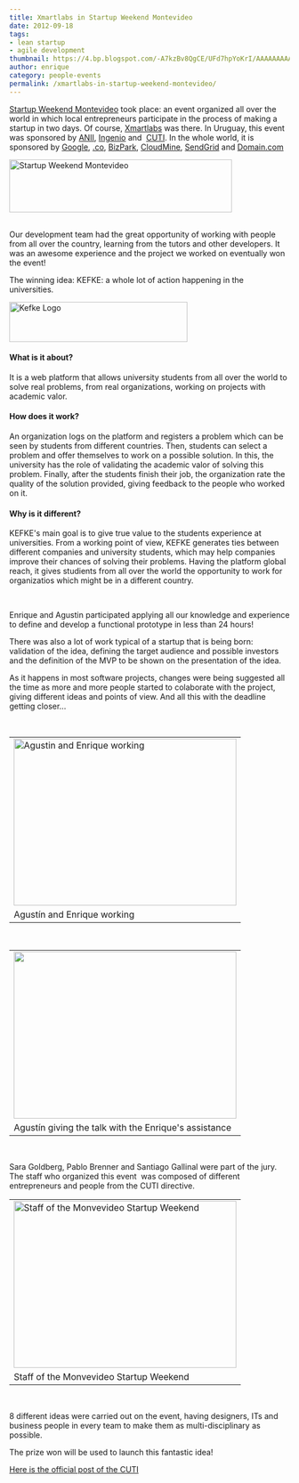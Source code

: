 ```yaml
---
title: Xmartlabs in Startup Weekend Montevideo
date: 2012-09-18
tags:
- lean startup
- agile development
thumbnail: https://4.bp.blogspot.com/-A7kzBv8QgCE/UFd7hpYoKrI/AAAAAAAAABI/l0v_IhIzgfI/s72-c/startup.jpeg
author: enrique
category: people-events
permalink: /xmartlabs-in-startup-weekend-montevideo/
---
```

<p>
<a href="https://montevideo.startupweekend.org/" target="_blank">Startup Weekend Montevideo</a>&nbsp;took place: an event organized all over the world in which local entrepreneurs participate in the process of making a startup in
two days. Of course, <a href="https://xmartlabs.com/" target="_blank">Xmartlabs</a> was there. In Uruguay, this event was sponsored by&nbsp;<a href="http://www.anii.org.uy/web/" target="_blank">ANII</a>, <a href="http://latu21.latu.org.uy/ingenio/" target="_blank">Ingenio</a>&nbsp;and&nbsp;
<a
href="https://www.cuti.org.uy/" target="_blank">CUTI</a>. In the whole world, it is sponsored by&nbsp;<a href="https://www.google.com/" target="_blank">Google</a>, <a href="http://go.co/" target="_blank">.co</a>, <a href="https://www.microsoft.com/bizspark/Partners/startupweekend.aspx" target="_blank">BizPark</a>,
  <a href="https://cloudmine.me/" target="_blank">CloudMine</a>, <a href="https://sendgrid.com/" target="_blank">SendGrid</a>&nbsp;and&nbsp;<a href="https://domain.com/" target="_blank">Domain.com</a>
</p>

<div class="separator" style={{ clear: 'both', textAlign: 'center' }}>
    <img alt="Startup Weekend Montevideo" border="0" height="95" src="https://4.bp.blogspot.com/-A7kzBv8QgCE/UFd7hpYoKrI/AAAAAAAAABI/l0v_IhIzgfI/s400/startup.jpeg" title="Startup Weekend Montevideo" width="400" />
</div>
<br />
<p>
Our development team had the great opportunity of working with people from all over the country, learning from the tutors and other developers. It was an awesome experience and the project we worked on eventually won the event!
</p>
<p>
The winning idea:&nbsp;KEFKE: a whole lot of action happening in the universities.<i>&nbsp;</i>
</p>
<p>
<div class="separator" style={{ clear: 'both', textAlign: 'center' }}>
    <img alt="Kefke Logo" border="0" height="72" src="https://4.bp.blogspot.com/-B8vQbb3OW-Q/UFd9sOvcjNI/AAAAAAAAABQ/3Gq-9mC4vB0/s320/logo.png" title="Kefke Logo" width="320" />
</div>
</p>
<h4>What is it about?</h4>
  <p>
    It is a web platform that allows university students from all over the world to solve real problems, from real organizations, working on projects with academic valor.
  </p>
<h4>How does it work?</h4>
  <p>
  An organization logs on the platform and registers a problem which can be seen by students from different countries. Then, students can select a problem and offer themselves to work on a possible solution. In this, the university
  has the role of validating the academic valor of solving this problem. Finally, after the students finish their job, the organization rate the quality of the solution provided, giving feedback to the people who worked on it.
  </p>
<h4>Why is it different?</h4>
<p>
KEFKE's main goal is to give true value to the students experience at universities. From a working point of view, KEFKE generates ties between different companies and university students, which may help companies improve
  their chances of solving their problems. Having the platform global reach, it gives studients from all over the world the opportunity to work for organizatios which might be in a different country.
</p>
<br />
<p>
  Enrique and Agustin participated applying all our knowledge and experience to define and develop a functional prototype in less than 24 hours!
</p>
<p>
  There was also a lot of work typical of a startup that is being born: validation of the idea, defining the target audience and possible investors and the definition of the MVP to be shown on the presentation of the idea.
</p>
<p>
  As it happens in most software projects, changes were being suggested all the time as more and more people started to colaborate with the project, giving different ideas and points of view. And all this with the deadline getting closer...
</p>
<br />

<table align="center" cellpadding="0" cellspacing="0" class="tr-caption-container" style={{ marginLeft: 'auto', marginRight: 'auto', textAlign: 'center' }}
>
  <tbody>
    <tr>
      <td style={{ extAlign: 'center' }}>
        <img alt="Agustin and Enrique working" border="0" height="300" src="https://2.bp.blogspot.com/-8o2vkQ0i6Mk/UFeFaVFKyMI/AAAAAAAAABg/W2fFFhpb7Fo/s400/IMG_0467.JPG" title="Agustin and Enrique working" width="400" />
      </td>
    </tr>
    <tr>
      <td class="tr-caption" style={{ textAlign: 'center' }}>Agustín and Enrique working</td>
    </tr>
  </tbody>
</table>
<br />
<table align="center" cellpadding="0" cellspacing="0" class="tr-caption-container" style={{ marginLeft: 'auto', marginRight: 'auto', textAlign: 'center' }}
>
  <tbody>
    <tr>
      <td style={{ textAlign: 'center' }}>
          <img border="0" height="300" src="https://3.bp.blogspot.com/-jQtnFWRDhek/UFeGPMqRC4I/AAAAAAAAABw/GgH_MUhV3pc/s400/IMG_0471.JPG" style={{ cursor: 'move' }} width="400" />
      </td>
    </tr>
    <tr>
      <td class="tr-caption" style={{ textAlign: 'center' }}>Agustín giving the talk with the Enrique's assistance</td>
    </tr>
  </tbody>
</table>
<br />
<p>
  Sara Goldberg, Pablo Brenner and Santiago Gallinal were part of the jury. The staff who organized this event &nbsp;was composed of different entrepreneurs and people from the CUTI directive.
</p>
<table align="center" cellpadding="0" cellspacing="0" class="tr-caption-container" style={{ marginLeft: 'auto', marginRight: 'auto', textAlign: 'center' }}
>
  <tbody>
    <tr>
      <td style={{ textAlign: 'center' }}>
          <img alt="Staff of the Monvevideo Startup Weekend " border="0" height="300" src="https://4.bp.blogspot.com/-OzhqnidFgsc/UFeF_BcJrCI/AAAAAAAAABo/3SXZEpGih24/s400/IMG_0475.JPG" title="Staff of the Monvevideo Startup Weekend " width="400" />
      </td>
    </tr>
    <tr>
      <td class="tr-caption" style={{ textAlign: 'center' }}>Staff of the Monvevideo Startup Weekend</td>
    </tr>
  </tbody>
</table>
<br />
<p>
8 different ideas were carried out on the event, having designers, ITs and business people in every team to make them as multi-disciplinary as possible.
</p>
<p>
  The prize won will be used to launch this fantastic idea!
</p>
<p>
  <a href="http://www.cuti.org.uy/novedades/2496-exitoso-desarrollo-del-startup-weekend-2012.html" target="_blank">Here is the official post of the CUTI</a>
</p>
